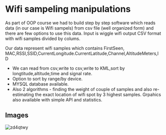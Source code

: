 # Wifi sampeling manipulations
As part of OOP course we had to build step by step software which reads data (in our case is Wifi sampels) from csv file (well organized form) and there are few options to use this data.
Input is wiggle wifi output CSV format with wifi samples divided by colums.

Our data represent wifi samples which contains FirstSeen, MAC,RSSI,SSID,CurrentLongitude.CurrentLatitude,Channel,AltitudeMeters,ID
- We can read from csv,write to csv,write to KML,sort by longtitude,altitude,time and signal rate. 
- Option to sort by range/by device.
- MYSQL database available.
- Also 2 algorithms - finding the weight of couple of samples and also re-estimating the exact location of wifi spot by 3 highest samples.
Grpahics also available with simple API and statistics.

## Images
![zd4qtwy](https://user-images.githubusercontent.com/28596354/60828558-5fd10180-a1bb-11e9-8c9b-10155bb18fd3.png)

